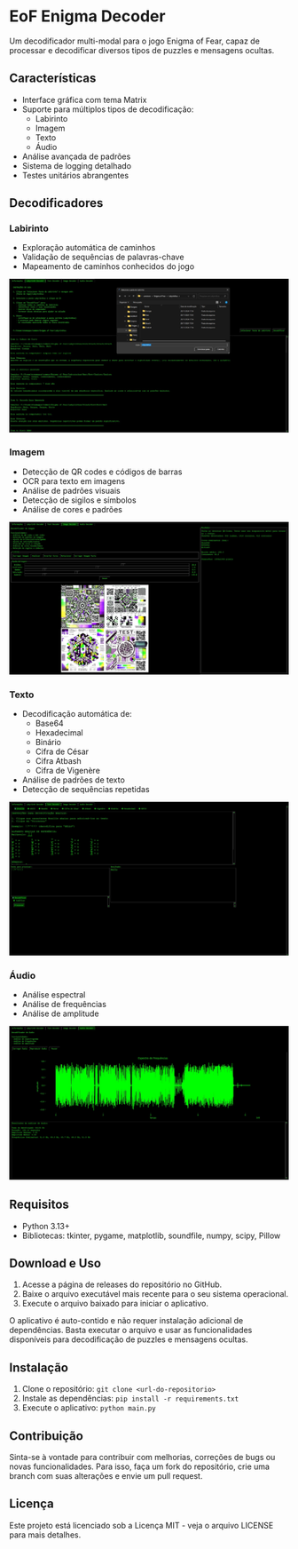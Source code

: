 # EoF Enigma Decoder

Um decodificador multi-modal para o jogo Enigma of Fear, capaz de processar e decodificar diversos tipos de puzzles e mensagens ocultas.

## Características

- Interface gráfica com tema Matrix
- Suporte para múltiplos tipos de decodificação:
  - Labirinto
  - Imagem
  - Texto
  - Áudio
- Análise avançada de padrões
- Sistema de logging detalhado
- Testes unitários abrangentes

## Decodificadores

### Labirinto
- Exploração automática de caminhos
- Validação de sequências de palavras-chave
- Mapeamento de caminhos conhecidos do jogo

![Aba Labirinto](resources/README/aba%20labirinto.jpg)

### Imagem
- Detecção de QR codes e códigos de barras
- OCR para texto em imagens
- Análise de padrões visuais
- Detecção de sigilos e símbolos
- Análise de cores e padrões

![Aba Imagem](resources/README/aba%20image.jpg)

### Texto
- Decodificação automática de:
  - Base64
  - Hexadecimal
  - Binário
  - Cifra de César
  - Cifra Atbash
  - Cifra de Vigenère
- Análise de padrões de texto
- Detecção de sequências repetidas

![Aba Texto](resources/README/aba%20texto.jpg)

### Áudio
- Análise espectral
- Análise de frequências
- Análise de amplitude

![Aba Áudio](resources/README/aba%20audio.jpg)

## Requisitos

- Python 3.13+
- Bibliotecas: tkinter, pygame, matplotlib, soundfile, numpy, scipy, Pillow

## Download e Uso

1. Acesse a página de releases do repositório no GitHub.
2. Baixe o arquivo executável mais recente para o seu sistema operacional.
3. Execute o arquivo baixado para iniciar o aplicativo.

O aplicativo é auto-contido e não requer instalação adicional de dependências. Basta executar o arquivo e usar as funcionalidades disponíveis para decodificação de puzzles e mensagens ocultas.

## Instalação

1. Clone o repositório: `git clone <url-do-repositorio>`
2. Instale as dependências: `pip install -r requirements.txt`
3. Execute o aplicativo: `python main.py`

## Contribuição

Sinta-se à vontade para contribuir com melhorias, correções de bugs ou novas funcionalidades. Para isso, faça um fork do repositório, crie uma branch com suas alterações e envie um pull request.

## Licença

Este projeto está licenciado sob a Licença MIT - veja o arquivo LICENSE para mais detalhes.
